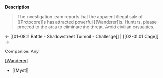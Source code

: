 **Description**
> The investigation team reports that the apparent illegal sale of [[Protocore]]s has attracted powerful [[Wanderer]]s. Hunters, please proceed to the area to eliminate the threat. Avoid civilian casualties.

← [[01-08.11 Battle - Shadowstreet Turmoil - Challenge]] | [[02-01.01 Cage]] →

Companion: Any

[[Wanderer]](s)
* [[Myst]]